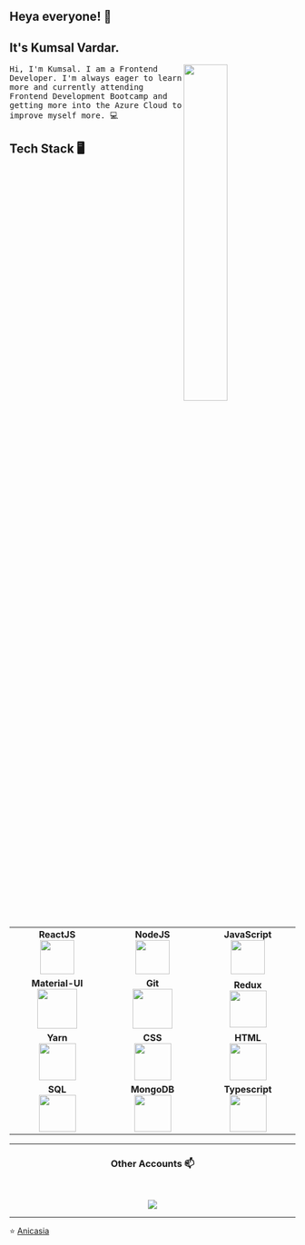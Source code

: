 

<h2 align="left"> Heya everyone! 👋 </h2> 


<h2> It's Kumsal Vardar. </h2>


<img align="right" width=39% src="https://m.media-amazon.com/images/I/31rn+82XMyL._AC_SY780_.jpg">

<p align="left"> <samp>Hi, I'm Kumsal. I am a Frontend Developer. I'm always eager to learn more and currently attending Frontend Development Bootcamp and getting more into the Azure Cloud to improve myself more. 💻
  
  
## Tech Stack 🖥️

<br>
<table>
<tbody>
 <tr>
<td align="center" width="20%">
<span><b><center>ReactJS</center></b></span> 
<img height=60px src="https://img.icons8.com/ultraviolet/2x/react.png"> 
</td>

<td align="center" width="20%">
<span><b><center>NodeJS</center></b></span> 
<img height=60px src="https://img.icons8.com/color/2x/nodejs.png"> 
</td>
   
<td align="center" width="20%">
<span><b><center>JavaScript</center></b></span> 
<img height=60px src="https://img.icons8.com/color/2x/javascript.png"> 
</td>
</tr>

<tr>
<td align="center" width="20%">
<span><b><center>Material-UI</center></b></span> 
<img height=70px src="https://img.icons8.com/color/48/000000/material-ui.png"> 
</td>

<td align="center" width="20%">
<span><b><center>Git</center></b></span> 
<img height=70px src="https://img.icons8.com/ios-glyphs/2x/github-2.png"> 
</td>

<td align="center" width="20%">
<span><b><center>Redux</center></b></span> 
<img height=65px src="https://img.icons8.com/color/48/000000/redux.png"> 
</td>
</tr>

<tr>
<td align="center" width="20%">
<span><b><center>Yarn</center></b></span> 
<img height=65px src="https://img.icons8.com/windows/32/000000/yarn-logo.png"> 
</td>

<td align="center" width="20%">
<span><b><center>CSS</center></b></span>
<img height=65px src="https://img.icons8.com/color/48/000000/css3.png"> 
</td>

<td align="center" width="20%">
<span><b><center>HTML</center></b></span> 
<img height=65px src="https://img.icons8.com/color/2x/html-5.png"> 
</td>
</tr>

<tr>
<td align="center" width="20%">
<span><b><center>SQL</center></b></span> 
<img height=65px src="https://img.icons8.com/ios-filled/2x/sql.png"> 
</td>

<td align="center" width="20%">
<span><b><center>MongoDB</center></b></span> 
<img height=65px src="https://img.icons8.com/color/48/000000/mongodb.png"> 
</td>
  
<td align="center" width="20%">
<span><b><center>Typescript</center></b></span> 
<img height=65px src="https://img.icons8.com/color/48/000000/typescript.png"> 
</td>

</tr>

</tbody>
</table>

____



<h3 align="center"> Other Accounts 📫 </h3>
<br />
<p align="center">
<a href="https://www.linkedin.com/in/kumsalvardar/"><img src="https://img.shields.io/badge/linkedin-%230077B5.svg?&style=for-the-badge&logo=linkedin&logoColor=white"/></a>

</p>

____


<p align="center">

⭐️ [Anicasia](https://github.com/Anicasia)

</p>
